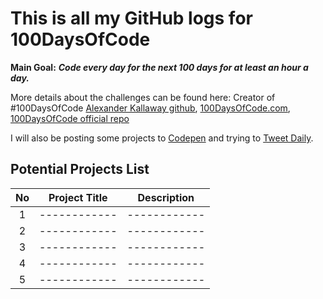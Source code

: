# This is all my GitHub logs for 100DaysOfCode

**Main Goal:** ***Code every day for the next 100 days for at least an hour a day.***

More details about the challenges can be found here:
Creator of #100DaysOfCode [Alexander Kallaway github](https://github.com/Kallaway "Alexander Kallaway"),  [100DaysOfCode.com](http://100daysofcode.com/ "100daysofcode.com"),
[100DaysOfCode official repo](https://github.com/Kallaway/100-days-of-code "the official repo")


I will also be posting some projects to [Codepen](https://codepen.io/AlxCrmr/) and trying to [Tweet Daily](https://twitter.com/AlxCrmr).


## Potential Projects List

| No  |  Project Title  |  Description |
| :------------: | :------------: | :------------: |
| 1 |  ------------ |------------ |
| 2 |  ------------ |------------ |
| 3 |  ------------ |------------ |
| 4 |  ------------ |------------ |
| 5 |  ------------ |------------ |